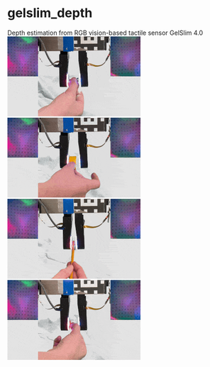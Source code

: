 # gelslim_depth
Depth estimation from RGB vision-based tactile sensor GelSlim 4.0 <br />
![GIF of Grasping a Small Screw with Depth Estimation](https://github.com/MMintLab/gelslim_depth/blob/master/media/animations/small_screw.gif?raw=true)
![GIF of Grasping a Fin Ray Finger with Depth Estimation](https://github.com/MMintLab/gelslim_depth/blob/master/media/animations/finray.gif?raw=true)<br />
![GIF of Grasping a Hex Key with Depth Estimation](https://github.com/MMintLab/gelslim_depth/blob/master/media/animations/hex_key.gif?raw=true)
![GIF of Grasping a Pointed Connector with Depth Estimation](https://github.com/MMintLab/gelslim_depth/blob/master/media/animations/pointed_connector.gif?raw=true)
